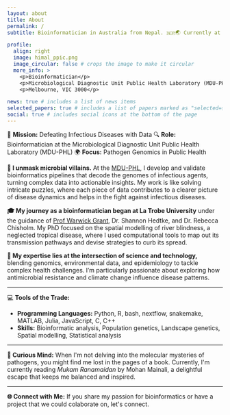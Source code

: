 ```yaml
---
layout: about
title: About
permalink: /
subtitle: Bioinformatician in Australia from Nepal. 🇳🇵🌏 Currently at <a href='https://biomedicalsciences.unimelb.edu.au/departments/microbiology-Immunology/research/services/microbiological-diagnostic-unit-public-health-laboratory'>The Univeristy of Melbourne</a>.

profile:
  align: right
  image: himal_ppic.png
  image_circular: false # crops the image to make it circular
  more_info: >
    <p>Bioinformatician</p>
    <p>Microbiological Diagnostic Unit Public Health Laboratory (MDU-PHL)</p>
    <p>Melbourne, VIC 3000</p>

news: true # includes a list of news items
selected_papers: true # includes a list of papers marked as "selected={true}"
social: true # includes social icons at the bottom of the page
---
```


🔬 **Mission:** Defeating Infectious Diseases with Data 
🔍 **Role:** Bioinformatician at the Microbiological Diagnostic Unit Public Health Laboratory (MDU-PHL) 
🌍 **Focus:** Pathogen Genomics in Public Health  


**🔎 I unmask microbial villains.** At the [MDU-PHL](https://biomedicalsciences.unimelb.edu.au/departments/microbiology-Immunology/research/services/microbiological-diagnostic-unit-public-health-laboratory), I develop and validate bioinformatics pipelines that decode the genomes of infectious agents, turning complex data into actionable insights. My work is like solving intricate puzzles, where each piece of data contributes to a clearer picture of disease dynamics and helps in the fight against infectious diseases.

**🎓 My journey as a bioinformatician began at La Trobe University** under the guidance of [Prof Warwick Grant](https://scholars.latrobe.edu.au/wgrant), Dr. Shannon Hedtke, and Dr. Rebecca Chisholm. My PhD focused on the spatial modelling of river blindness, a neglected tropical disease, where I used computational tools to map out its transmission pathways and devise strategies to curb its spread.

**🔬 My expertise lies at the intersection of science and technology,** blending genomics, environmental data, and epidemiology to tackle complex health challenges. I’m particularly passionate about exploring how antimicrobial resistance and climate change influence disease patterns.

---

💻 **Tools of the Trade:**
- **Programming Languages:** Python, R, bash, nextflow, snakemake, MATLAB, Julia, JavaScript, C, C++
- **Skills:** Bioinformatic analysis, Population genetics, Landscape genetics, Spatial modelling, Statistical analysis

---

**🌱 Curious Mind:** When I'm not delving into the molecular mysteries of pathogens, you might find me lost in the pages of a book. Currently, I'm currently reading *Mukam Ranamaidan* by Mohan Mainali, a delightful escape that keeps me balanced and inspired.

---

**🌐 Connect with Me:** If you share my passion for bioinformatics or have a project that we could colaborate on, let's connect.